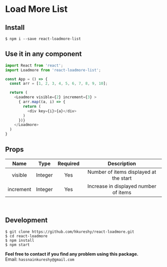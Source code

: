 # Load More List

## Install  
`$ npm i --save react-loadmore-list`


## Use it in any component
```js
import React from 'react';
import Loadmore from 'react-loadmore-list';

const App = () => {
  const arr = [1, 2, 3, 4, 5, 6, 7, 8, 9, 10];

  return (
    <Loadmore visible={2} increment={3} >
      { arr.map((a, i) => {
        return (
          <div key={i}>{a}</div>
        )
      })}
    </Loadmore>
  )
}
```

## Props

| Name      | Type    | Required | Description                            |
| :-------: | :-----: | :------: | :------------------------------------: |
| visible   | Integer | Yes      | Number of items displayed at the start |
| increment | Integer | Yes      | Increase in displayed number of items  |
<br/>

## Development

`$ git clone https://github.com/hkureshy/react-loadmore.git`  
`$ cd react-loadmore`  
`$ npm install`  
`$ npm start`  

**Feel free to contact if you find any problem using this package.**  
Email: `hassnainkureshy@gmail.com`
